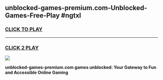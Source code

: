 
## unblocked-games-premium.com-Unblocked-Games-Free-Play #ngtxl
<h3>
<a href="https://us.freeplayer.one?title=unblocked-games-premium.com&ref=9M">CLICK TO PLAY</a></h3>
<hr>

<h3>
<a href="https://us.freeplayer.one?title=unblocked-games-premium.com&ref=9M">CLICK 2 PLAY</a>
  
</h3>

<a href="https://us.freeplayer.one?title=unblocked-games-premium.com&ref=9M"><img src="https://clearcache.store/games.png"></a>


**unblocked-games-premium.com games unblocked: Your Gateway to Fun and Accessible Online Gaming**
